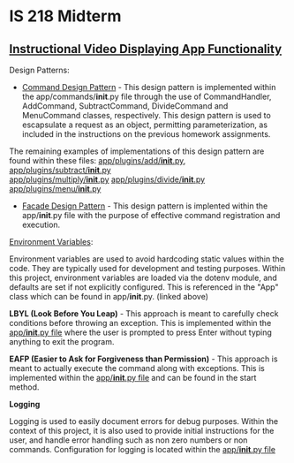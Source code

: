 # IS 218 Midterm

 ## [Instructional Video Displaying App Functionality](https://www.loom.com/share/163bddeb0d114eebb1051dc55d7ca4a8?sid=d8b3433a-eed0-46d8-8690-c933a6f6d694)

Design Patterns:


- [Command Design Pattern](https://github.com/iodunsi/is218-midterm/blob/master/app/commands/__init__.py) - This design pattern is implemented within the app/commands/__init__.py file through the use of CommandHandler, AddCommand, SubtractCommand, DivideCommand and MenuCommand classes, respectively. This design pattern is used to escapsulate a request as an object, permitting parameterization, as included in the instructions on the previous homework assignments. 

The remaining examples of implementations of this design pattern are found within these files: 
[app/plugins/add/__init__.py](https://github.com/iodunsi/is218-midterm/blob/master/app/plugins/add/__init__.py),  [app/plugins/subtract/__init__.py](https://github.com/iodunsi/is218-midterm/blob/master/app/plugins/subtract/__init__.py)  
[app/plugins/multiply/__init__.py](https://github.com/iodunsi/is218-midterm/blob/master/app/plugins/multiply/__init__.py)
 [app/plugins/divide/__init__.py](https://github.com/iodunsi/is218-midterm/blob/master/app/plugins/divide/__init__.py)   
 [app/plugins/menu/__init__.py](https://github.com/iodunsi/is218-midterm/blob/master/app/plugins/menu/__init__.py)


- [Facade Design Pattern](https://github.com/iodunsi/is218-midterm/blob/master/app/__init__.py) - This design pattern is implented within the app/__init__.py file with the purpose of effective command registration and execution.


[Environment Variables](https://github.com/iodunsi/is218-midterm/blob/master/app/__init__.py):

 Environment variables are used to avoid hardcoding static values within the code. They are typically used for development and testing purposes. Within this project, environment variables are loaded via the dotenv module, and defaults are set if not explicitly configured. This is referenced in the "App" class which can be found in app/__init__.py. (linked above)

**LBYL (Look Before You Leap)** - This approach is meant to carefully check conditions before throwing an exception. This is implemented within the [app/__init__.py file](https://github.com/iodunsi/is218-midterm/blob/master/app/__init__.py) where the user is prompted to press Enter without typing anything to exit the program.


**EAFP (Easier to Ask for Forgiveness than Permission)** - This approach is meant to actually execute the command along with exceptions. This is implemented within the [app/__init__.py file](https://github.com/iodunsi/is218-midterm/blob/master/app/__init__.py) and can be found in the start method.
 


 **Logging**

 Logging is used to easily document errors for debug purposes. Within the context of this project, it is also used to provide initial instructions for the user, and handle error handling such as non zero numbers or non commands. Configuration for logging is located within the [app/__init__.py file](https://github.com/iodunsi/is218-midterm/blob/master/app/__init__.py) 